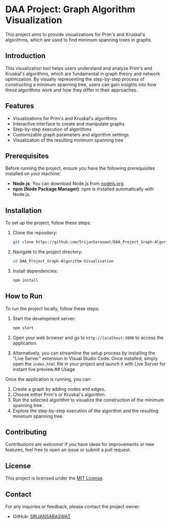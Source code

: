 # DAA Project: Graph Algorithm Visualization

This project aims to provide visualizations for Prim's and Kruskal's algorithms, which are used to find minimum spanning trees in graphs.

## Introduction

This visualization tool helps users understand and analyze Prim's and Kruskal's algorithms, which are fundamental in graph theory and network optimization. By visually representing the step-by-step process of constructing a minimum spanning tree, users can gain insights into how these algorithms work and how they differ in their approaches.

## Features

- Visualizations for Prim's and Kruskal's algorithms
- Interactive interface to create and manipulate graphs
- Step-by-step execution of algorithms
- Customizable graph parameters and algorithm settings
- Visualization of the resulting minimum spanning tree

## Prerequisites

Before running the project, ensure you have the following prerequisites installed on your machine:

- **Node.js**: You can download Node.js from [nodejs.org](https://nodejs.org/).
- **npm (Node Package Manager)**: npm is installed automatically with Node.js.

## Installation

To set up the project, follow these steps:

1. Clone the repository:
   ```sh
   git clone https://github.com/SrijanSaraswat/DAA_Project_Graph-Algorithm-Visualisation.git
   ```
2. Navigate to the project directory:
   ```sh
   cd DAA_Project_Graph-Algorithm-Visualisation
   ```
3. Install dependencies:
   ```sh
   npm install
   ```

## How to Run

To run the project locally, follow these steps:

1. Start the development server:
   ```sh
   npm start
   ```
2. Open your web browser and go to `http://localhost:3000` to access the application.

3. Alternatively, you can streamline the setup process by installing the "Live Server" extension in Visual Studio Code.
Once installed, simply open the `index.html` file in your project and launch it with Live Server for instant live preview.## Usage

Once the application is running, you can:

1. Create a graph by adding nodes and edges.
2. Choose either Prim's or Kruskal's algorithm.
3. Run the selected algorithm to visualize the construction of the minimum spanning tree.
4. Explore the step-by-step execution of the algorithm and the resulting minimum spanning tree.

## Contributing

Contributions are welcome! If you have ideas for improvements or new features, feel free to open an issue or submit a pull request.

## License

This project is licensed under the [MIT License](LICENSE).

## Contact

For any inquiries or feedback, please contact the project owner:
- GitHub: [SRIJANSARASWAT](https://github.com/SRIJANSARASWAT)
